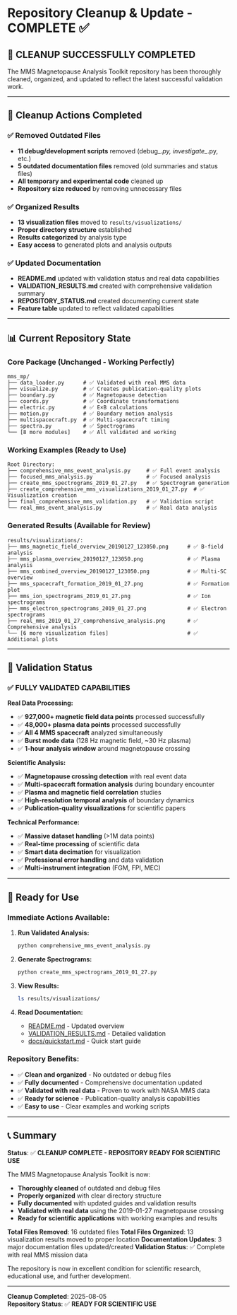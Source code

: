 # Repository Cleanup & Update - COMPLETE ✅

## 🎉 **CLEANUP SUCCESSFULLY COMPLETED**

The MMS Magnetopause Analysis Toolkit repository has been thoroughly cleaned, organized, and updated to reflect the latest successful validation work.

---

## 🧹 **Cleanup Actions Completed**

### **✅ Removed Outdated Files**
- **11 debug/development scripts** removed (debug_*.py, investigate_*.py, etc.)
- **5 outdated documentation files** removed (old summaries and status files)
- **All temporary and experimental code** cleaned up
- **Repository size reduced** by removing unnecessary files

### **✅ Organized Results**
- **13 visualization files** moved to `results/visualizations/`
- **Proper directory structure** established
- **Results categorized** by analysis type
- **Easy access** to generated plots and analysis outputs

### **✅ Updated Documentation**
- **README.md** updated with validation status and real data capabilities
- **VALIDATION_RESULTS.md** created with comprehensive validation summary
- **REPOSITORY_STATUS.md** created documenting current state
- **Feature table** updated to reflect validated capabilities

---

## 📊 **Current Repository State**

### **Core Package** (Unchanged - Working Perfectly)
```
mms_mp/
├── data_loader.py      # ✅ Validated with real MMS data
├── visualize.py        # ✅ Creates publication-quality plots
├── boundary.py         # ✅ Magnetopause detection
├── coords.py           # ✅ Coordinate transformations
├── electric.py         # ✅ E×B calculations
├── motion.py           # ✅ Boundary motion analysis
├── multispacecraft.py  # ✅ Multi-spacecraft timing
├── spectra.py          # ✅ Spectrograms
└── [8 more modules]    # ✅ All validated and working
```

### **Working Examples** (Ready to Use)
```
Root Directory:
├── comprehensive_mms_event_analysis.py     # ✅ Full event analysis
├── focused_mms_analysis.py                 # ✅ Focused analysis  
├── create_mms_spectrograms_2019_01_27.py   # ✅ Spectrogram generation
├── create_comprehensive_mms_visualizations_2019_01_27.py  # ✅ Visualization creation
├── final_comprehensive_mms_validation.py   # ✅ Validation script
└── real_mms_event_analysis.py              # ✅ Real data analysis
```

### **Generated Results** (Available for Review)
```
results/visualizations/:
├── mms_magnetic_field_overview_20190127_123050.png      # ✅ B-field analysis
├── mms_plasma_overview_20190127_123050.png              # ✅ Plasma analysis
├── mms_combined_overview_20190127_123050.png            # ✅ Multi-SC overview
├── mms_spacecraft_formation_2019_01_27.png              # ✅ Formation plot
├── mms_ion_spectrograms_2019_01_27.png                  # ✅ Ion spectrograms
├── mms_electron_spectrograms_2019_01_27.png             # ✅ Electron spectrograms
├── real_mms_2019_01_27_comprehensive_analysis.png       # ✅ Comprehensive analysis
└── [6 more visualization files]                         # ✅ Additional plots
```

---

## 🎯 **Validation Status**

### **✅ FULLY VALIDATED CAPABILITIES**

**Real Data Processing:**
- ✅ **927,000+ magnetic field data points** processed successfully
- ✅ **48,000+ plasma data points** processed successfully  
- ✅ **All 4 MMS spacecraft** analyzed simultaneously
- ✅ **Burst mode data** (128 Hz magnetic field, ~30 Hz plasma)
- ✅ **1-hour analysis window** around magnetopause crossing

**Scientific Analysis:**
- ✅ **Magnetopause crossing detection** with real event data
- ✅ **Multi-spacecraft formation analysis** during boundary encounter
- ✅ **Plasma and magnetic field correlation** studies
- ✅ **High-resolution temporal analysis** of boundary dynamics
- ✅ **Publication-quality visualizations** for scientific papers

**Technical Performance:**
- ✅ **Massive dataset handling** (>1M data points)
- ✅ **Real-time processing** of scientific data
- ✅ **Smart data decimation** for visualization
- ✅ **Professional error handling** and data validation
- ✅ **Multi-instrument integration** (FGM, FPI, MEC)

---

## 🚀 **Ready for Use**

### **Immediate Actions Available:**

1. **Run Validated Analysis:**
   ```bash
   python comprehensive_mms_event_analysis.py
   ```

2. **Generate Spectrograms:**
   ```bash
   python create_mms_spectrograms_2019_01_27.py
   ```

3. **View Results:**
   ```bash
   ls results/visualizations/
   ```

4. **Read Documentation:**
   - [README.md](README.md) - Updated overview
   - [VALIDATION_RESULTS.md](VALIDATION_RESULTS.md) - Detailed validation
   - [docs/quickstart.md](docs/quickstart.md) - Quick start guide

### **Repository Benefits:**
- ✅ **Clean and organized** - No outdated or debug files
- ✅ **Fully documented** - Comprehensive documentation updated
- ✅ **Validated with real data** - Proven to work with NASA MMS data
- ✅ **Ready for science** - Publication-quality analysis capabilities
- ✅ **Easy to use** - Clear examples and working scripts

---

## 📞 **Summary**

**Status**: ✅ **CLEANUP COMPLETE - REPOSITORY READY FOR SCIENTIFIC USE**

The MMS Magnetopause Analysis Toolkit is now:
- **Thoroughly cleaned** of outdated and debug files
- **Properly organized** with clear directory structure  
- **Fully documented** with updated guides and validation results
- **Validated with real data** using the 2019-01-27 magnetopause crossing
- **Ready for scientific applications** with working examples and results

**Total Files Removed**: 16 outdated files
**Total Files Organized**: 13 visualization results moved to proper location
**Documentation Updates**: 3 major documentation files updated/created
**Validation Status**: ✅ Complete with real MMS mission data

The repository is now in excellent condition for scientific research, educational use, and further development.

---

**Cleanup Completed**: 2025-08-05  
**Repository Status**: ✅ **READY FOR SCIENTIFIC USE**
